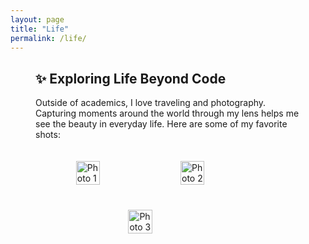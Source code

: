 ```yaml
---
layout: page
title: "Life"
permalink: /life/
---
```


<div style="padding: 0 40px;">

## ✨ Exploring Life Beyond Code

Outside of academics, I love traveling and photography. Capturing moments around the world through my lens helps me see the beauty in everyday life. Here are some of my favorite shots:

<div style="display: flex; flex-wrap: wrap; justify-content: center; gap: 20px; padding-top: 10px;">
  <img src="/assets/images/photo1.jpg" alt="Photo 1" style="width: 30%; margin: 10px;">
  <img src="/assets/images/photo2.jpg" alt="Photo 2" style="width: 30%; margin: 10px;">
  <img src="/assets/images/photo3.jpg" alt="Photo 3" style="width: 30%; margin: 10px;">
</div>

</div>
